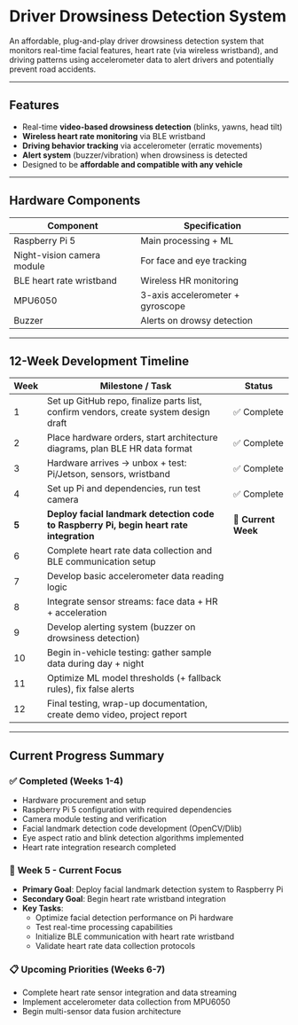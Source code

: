 # Driver Drowsiness Detection System
An affordable, plug-and-play driver drowsiness detection system that monitors real-time facial features, heart rate (via wireless wristband), and driving patterns using accelerometer data to alert drivers and potentially prevent road accidents.

---

## Features
- Real-time **video-based drowsiness detection** (blinks, yawns, head tilt)
- **Wireless heart rate monitoring** via BLE wristband
- **Driving behavior tracking** via accelerometer (erratic movements)
- **Alert system** (buzzer/vibration) when drowsiness is detected
- Designed to be **affordable and compatible with any vehicle**

---

## Hardware Components
| Component                    | Specification                        |
|-----------------------------|--------------------------------------|
| Raspberry Pi 5                 | Main processing + ML                 |
| Night-vision camera module  | For face and eye tracking            |
| BLE heart rate wristband    | Wireless HR monitoring               |
| MPU6050                     | 3-axis accelerometer + gyroscope     |
| Buzzer                      | Alerts on drowsy detection           |

---

## 12-Week Development Timeline

| **Week** | **Milestone / Task**                                                                 | **Status** |
|----------|----------------------------------------------------------------------------------------|------------|
| 1        | Set up GitHub repo, finalize parts list, confirm vendors, create system design draft | ✅ Complete |
| 2        | Place hardware orders, start architecture diagrams, plan BLE HR data format            | ✅ Complete |
| 3        | Hardware arrives → unbox + test: Pi/Jetson, sensors, wristband                         | ✅ Complete |
| 4        | Set up Pi and dependencies, run test camera                                            | ✅ Complete |
| **5**    | **Deploy facial landmark detection code to Raspberry Pi, begin heart rate integration** | 🔄 **Current Week** |
| 6        | Complete heart rate data collection and BLE communication setup                        |            |
| 7        | Develop basic accelerometer data reading logic                                         |            |
| 8        | Integrate sensor streams: face data + HR + acceleration                                |            |
| 9        | Develop alerting system (buzzer on drowsiness detection)                               |            |
| 10       | Begin in-vehicle testing: gather sample data during day + night                        |            |
| 11       | Optimize ML model thresholds (+ fallback rules), fix false alerts                      |            |
| 12       | Final testing, wrap-up documentation, create demo video, project report                |            |

---

## Current Progress Summary

### ✅ **Completed (Weeks 1-4)**
- Hardware procurement and setup
- Raspberry Pi 5 configuration with required dependencies
- Camera module testing and verification
- Facial landmark detection code development (OpenCV/Dlib)
- Eye aspect ratio and blink detection algorithms implemented
- Heart rate integration research completed

### 🔄 **Week 5 - Current Focus**
- **Primary Goal**: Deploy facial landmark detection system to Raspberry Pi
- **Secondary Goal**: Begin heart rate wristband integration
- **Key Tasks**:
  - Optimize facial detection performance on Pi hardware
  - Test real-time processing capabilities
  - Initialize BLE communication with heart rate wristband
  - Validate heart rate data collection protocols

### 📋 **Upcoming Priorities (Weeks 6-7)**
- Complete heart rate sensor integration and data streaming
- Implement accelerometer data collection from MPU6050
- Begin multi-sensor data fusion architecture








